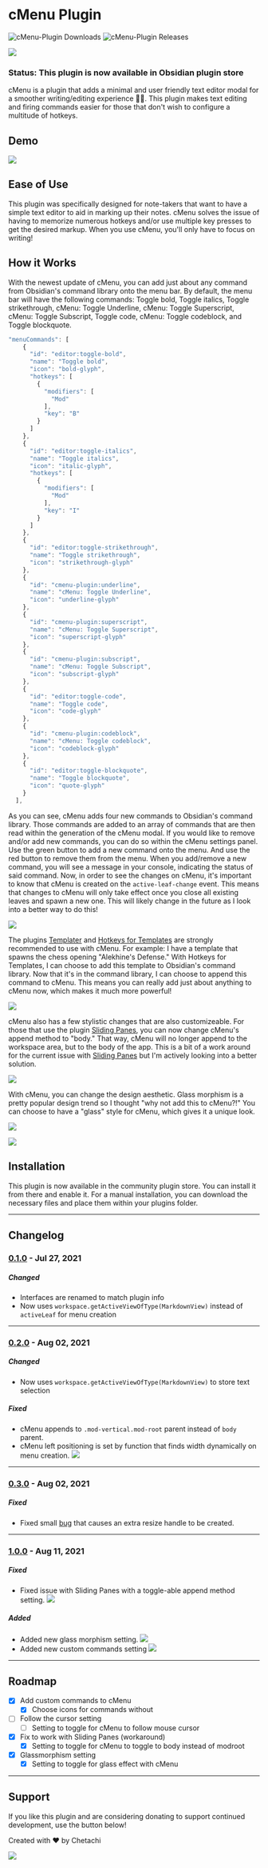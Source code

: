# cMenu Plugin

![cMenu-Plugin Downloads](https://img.shields.io/github/downloads/chetachiezikeuzor/cMenu-Plugin/total.svg)
![cMenu-Plugin Releases](https://img.shields.io/github/v/release/chetachiezikeuzor/cMenu-Plugin)

![](https://raw.githubusercontent.com/chetachiezikeuzor/cMenu-Plugin/master/assets/cMenu%20Demo%20Header.png)

### Status: This plugin is now available in Obsidian plugin store

cMenu is a plugin that adds a minimal and user friendly text editor modal for a smoother writing/editing experience ✍🏽. This plugin makes text editing and firing commands easier for those that don't wish to configure a multitude of hotkeys.

## Demo

![](https://raw.githubusercontent.com/chetachiezikeuzor/cMenu-Plugin/master/assets/cMenu.gif)

## Ease of Use

This plugin was specifically designed for note-takers that want to have a simple text editor to aid in marking up their notes. cMenu solves the issue of having to memorize numerous hotkeys and/or use multiple key presses to get the desired markup. When you use cMenu, you'll only have to focus on writing!

## How it Works

With the newest update of cMenu, you can add just about any command from Obsidian's command library onto the menu bar. By default, the menu bar will have the following commands: Toggle bold, Toggle italics, Toggle strikethrough, cMenu: Toggle Underline, cMenu: Toggle Superscript, cMenu: Toggle Subscript, Toggle code, cMenu: Toggle codeblock, and Toggle blockquote.

```javascript
"menuCommands": [
    {
      "id": "editor:toggle-bold",
      "name": "Toggle bold",
      "icon": "bold-glyph",
      "hotkeys": [
        {
          "modifiers": [
            "Mod"
          ],
          "key": "B"
        }
      ]
    },
    {
      "id": "editor:toggle-italics",
      "name": "Toggle italics",
      "icon": "italic-glyph",
      "hotkeys": [
        {
          "modifiers": [
            "Mod"
          ],
          "key": "I"
        }
      ]
    },
    {
      "id": "editor:toggle-strikethrough",
      "name": "Toggle strikethrough",
      "icon": "strikethrough-glyph"
    },
    {
      "id": "cmenu-plugin:underline",
      "name": "cMenu: Toggle Underline",
      "icon": "underline-glyph"
    },
    {
      "id": "cmenu-plugin:superscript",
      "name": "cMenu: Toggle Superscript",
      "icon": "superscript-glyph"
    },
    {
      "id": "cmenu-plugin:subscript",
      "name": "cMenu: Toggle Subscript",
      "icon": "subscript-glyph"
    },
    {
      "id": "editor:toggle-code",
      "name": "Toggle code",
      "icon": "code-glyph"
    },
    {
      "id": "cmenu-plugin:codeblock",
      "name": "cMenu: Toggle codeblock",
      "icon": "codeblock-glyph"
    },
    {
      "id": "editor:toggle-blockquote",
      "name": "Toggle blockquote",
      "icon": "quote-glyph"
    }
  ],
```

As you can see, cMenu adds four new commands to Obsidian's command library. Those commands are added to an array of commands that are then read within the generation of the cMenu modal. If you would like to remove and/or add new commands, you can do so within the cMenu settings panel. Use the green button to add a new command onto the menu. And use the red button to remove them from the menu. When you add/remove a new command, you will see a message in your console, indicating the status of said command. Now, in order to see the changes on cMenu, it's important to know that cMenu is created on the `active-leaf-change` event. This means that changes to cMenu will only take effect once you close all existing leaves and spawn a new one. This will likely change in the future as I look into a better way to do this!

![](https://raw.githubusercontent.com/chetachiezikeuzor/cMenu-Plugin/master/assets/cMenu.gif)

The plugins <a href="https://github.com/SilentVoid13/Templater" target="_blank">Templater</a> and <a href="https://github.com/Vinzent03/obsidian-hotkeys-for-templates" target="_blank"> Hotkeys for Templates</a> are strongly recommended to use with cMenu. For example: I have a template that spawns the chess opening "Alekhine's Defense." With Hotkeys for Templates, I can choose to add this template to Obsidian's command library. Now that it's in the command library, I can choose to append this command to cMenu. This means you can really add just about anything to cMenu now, which makes it much more powerful!

![](https://raw.githubusercontent.com/chetachiezikeuzor/cMenu-Plugin/master/assets/cMenu%20Hotkeys%20for%20Templates.gif)

cMenu also has a few stylistic changes that are also customizeable. For those that use the plugin <a href="https://github.com/deathau/sliding-panes-obsidian" target="_blank">Sliding Panes</a>, you can now change cMenu's append method to "body." That way, cMenu will no longer append to the workspace area, but to the body of the app. This is a bit of a work around for the current issue with <a href="https://github.com/deathau/sliding-panes-obsidian" target="_blank">Sliding Panes</a> but I'm actively looking into a better solution.

![](https://raw.githubusercontent.com/chetachiezikeuzor/cMenu-Plugin/master/assets/cMenu%20Sliding%20Panes.gif)

With cMenu, you can change the design aesthetic. Glass morphism is a pretty popular design trend so I thought "why not add this to cMenu?!" You can choose to have a "glass" style for cMenu, which gives it a unique look.

![](https://raw.githubusercontent.com/chetachiezikeuzor/cMenu-Plugin/master/assets/Glass%20cMenu.gif)

![](https://raw.githubusercontent.com/chetachiezikeuzor/cMenu-Plugin/master/assets/cMenu.png)

## Installation

This plugin is now available in the community plugin store. You can install it from there and enable it. For a manual installation, you can download the necessary files and place them within your plugins folder.

---

## Changelog

### [0.1.0](https://github.com/chetachiezikeuzor/cMenu-Plugin/releases/tag/0.1.0) - Jul 27, 2021

##### Changed

- Interfaces are renamed to match plugin info
- Now uses `workspace.getActiveViewOfType(MarkdownView)` instead of `activeLeaf` for menu creation

---

### [0.2.0](https://github.com/chetachiezikeuzor/cMenu-Plugin/releases/tag/0.2.0) - Aug 02, 2021

##### Changed

- Now uses `workspace.getActiveViewOfType(MarkdownView)` to store text selection

##### Fixed

- cMenu appends to `.mod-vertical.mod-root` parent instead of `body` parent.
- cMenu left positioning is set by function that finds width dynamically on menu creation.
  ![](https://raw.githubusercontent.com/chetachiezikeuzor/cMenu-Plugin/master/assets/cMenu-v020.gif)

---

### [0.3.0](https://github.com/chetachiezikeuzor/cMenu-Plugin/releases/tag/0.3.0) - Aug 02, 2021

##### Fixed

- Fixed small [bug](https://github.com/chetachiezikeuzor/cMenu-Plugin/issues/3#issuecomment-891371471) that causes an extra resize handle to be created.

---

### [1.0.0](https://github.com/chetachiezikeuzor/cMenu-Plugin/releases/tag/1.0.0) - Aug 11, 2021

##### Fixed

- Fixed issue with Sliding Panes with a toggle-able append method setting.
  ![](https://raw.githubusercontent.com/chetachiezikeuzor/cMenu-Plugin/master/assets/cMenu%20Sliding%20Panes.gif)

##### Added

- Added new glass morphism setting.
  ![](https://raw.githubusercontent.com/chetachiezikeuzor/cMenu-Plugin/master/assets/Glass%20cMenu.gif)
- Added new custom commands setting
  ![](https://raw.githubusercontent.com/chetachiezikeuzor/cMenu-Plugin/master/assets/cMenu%20Hotkeys%20for%20Templates.gif)

---

## Roadmap

- [x] Add custom commands to cMenu
  - [x] Choose icons for commands without
- [ ] Follow the cursor setting
  - [ ] Setting to toggle for cMenu to follow mouse cursor
- [x] Fix to work with Sliding Panes (workaround)
  - [x] Setting to toggle for cMenu to toggle to body instead of modroot
- [x] Glassmorphism setting
  - [x] Setting to toggle for glass effect with cMenu

---

## Support

If you like this plugin and are considering donating to support continued development, use the button below!

Created with ❤️ by Chetachi

<a href="https://www.buymeacoffee.com/chetachi"><img src="https://img.buymeacoffee.com/button-api/?text=Buy me a coffee&amp;emoji=&amp;slug=chetachi&amp;button_colour=e3e7ef&amp;font_colour=262626&amp;font_family=Inter&amp;outline_colour=262626&amp;coffee_colour=ff0000"></a>
